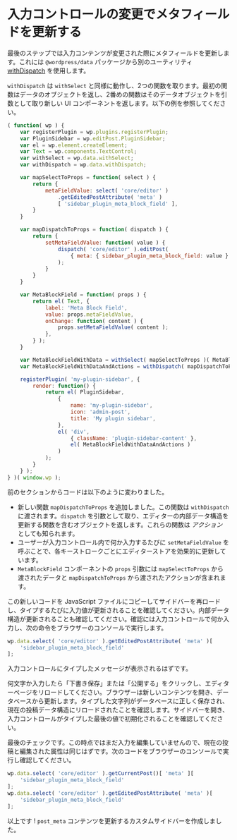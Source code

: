<!-- 
# Update the Meta Field When the Input's Content Changes
 -->
# 入力コントロールの変更でメタフィールドを更新する

<!-- 
The last step in the journey is to update the meta field when the input content changes. To do that, you'll use another utility from the `@wordpress/data` package, [withDispatch](/packages/data/README.md#withdispatch-mapdispatchtoprops-function-function).

`withDispatch` works similarly to `withSelect`. It takes two functions, the first returns an object with data, and the second takes that data object as input and returns a new UI component. Let's see how to use it:
 -->
最後のステップでは入力コンテンツが変更された際にメタフィールドを更新します。これには `@wordpress/data` パッケージから別のユーティリティ [withDispatch](https://developer.wordpress.org/block-editor/packages/packages-data/#withdispatch-mapdispatchtoprops-function-function) を使用します。

`withDispatch` は `withSelect` と同様に動作し、2つの関数を取ります。最初の関数はデータのオブジェクトを返し、2番めの関数はそのデータオブジェクトを引数として取り新しい UI コンポーネントを返します。以下の例を参照してください。

```js
( function( wp ) {
	var registerPlugin = wp.plugins.registerPlugin;
	var PluginSidebar = wp.editPost.PluginSidebar;
	var el = wp.element.createElement;
	var Text = wp.components.TextControl;
	var withSelect = wp.data.withSelect;
	var withDispatch = wp.data.withDispatch;

	var mapSelectToProps = function( select ) {
		return {
			metaFieldValue: select( 'core/editor' )
				.getEditedPostAttribute( 'meta' )
				[ 'sidebar_plugin_meta_block_field' ],
		}
	}

	var mapDispatchToProps = function( dispatch ) {
		return {
			setMetaFieldValue: function( value ) {
				dispatch( 'core/editor' ).editPost(
					{ meta: { sidebar_plugin_meta_block_field: value } }
				);
			}
		}
	}

	var MetaBlockField = function( props ) {
		return el( Text, {
			label: 'Meta Block Field',
			value: props.metaFieldValue,
			onChange: function( content ) {
				props.setMetaFieldValue( content );
			},
		} );
	}

	var MetaBlockFieldWithData = withSelect( mapSelectToProps )( MetaBlockField );
	var MetaBlockFieldWithDataAndActions = withDispatch( mapDispatchToProps )( MetaBlockFieldWithData );

	registerPlugin( 'my-plugin-sidebar', {
		render: function() {
			return el( PluginSidebar,
				{
					name: 'my-plugin-sidebar',
					icon: 'admin-post',
					title: 'My plugin sidebar',
				},
				el( 'div',
					{ className: 'plugin-sidebar-content' },
					el( MetaBlockFieldWithDataAndActions )
				)
			);
		}
	} );
} )( window.wp );
```
<!-- 
Here's how it changed from the previous section:

* Added a new `mapDispatchToProps` function that will be passed to `withDispatch`. It takes `dispatch` as input and returns an object containing functions to update the internal data structures of the editor. These functions are also known as _actions_.
* By calling `setMetaFieldValue` every time the user types something within the input control, we're effectively updating the editor store on each key stroke.
* The `props` argument to the `MetaBlockField` component contains now the data passed by `mapSelectToProps` and the actions passed by `mapDispatchToProps`.

Copy this new code to the JavaScript file, load the sidebar and see how the input value gets updated as you type. You may want to check that the internal data structures are updated as well. Type something in the input control, and execute the following instruction in your browser's console:
 -->
前のセクションからコードは以下のように変わりました。

* 新しい関数 `mapDispatchToProps` を追加しました。この関数は `withDispatch` に渡されます。`dispatch` を引数として取り、エディターの内部データ構造を更新する関数を含むオブジェクトを返します。これらの関数は _アクション_ としても知られます。
* ユーザーが入力コントロール内で何か入力するたびに `setMetaFieldValue` を呼ぶことで、各キーストロークごとにエディターストアを効果的に更新しています。
* `MetaBlockField` コンポーネントの `props` 引数には `mapSelectToProps` から渡されたデータと `mapDispatchToProps` から渡されたアクションが含まれます。

この新しいコードを JavaScript ファイルにコピーしてサイドバーを再ロードし、タイプするたびに入力値が更新されることを確認してください。内部データ構造が更新されることも確認してください。確認には入力コントロールで何か入力し、次の命令をブラウザーのコンソールで実行します。

```js
wp.data.select( 'core/editor' ).getEditedPostAttribute( 'meta' )[
	'sidebar_plugin_meta_block_field'
];
```

<!-- 
The message displayed should be what you typed in the input.

Now, after doing some changes, hit the "Save draft" button or publish the post. Then, reload the editor page. The browser has now new content, fresh from the database. You want to confirm that what you typed was stored properly in the database, and has been reloaded in the current post data structure. Open the sidebar and make sure the input control is initialized with the last value you typed.

One last check. At this point, because you haven't edited the input yet, the current post and the edited attributes should be the same. Confirm that by executing this code in your browser's console:
 -->
入力コントロールにタイプしたメッセージが表示されるはずです。

何文字か入力したら「下書き保存」または「公開する」をクリックし、エディターページをリロードしてください。ブラウザーは新しいコンテンツを開き、データベースから更新します。タイプした文字列がデータベースに正しく保存され、現在の投稿データ構造にリロードされたことを確認します。サイドバーを開き、入力コントロールがタイプした最後の値で初期化されることを確認してください。

最後のチェックです。この時点ではまだ入力を編集していませんので、現在の投稿と編集された属性は同じはずです。次のコードをブラウザーのコンソールで実行し確認してください。

```js
wp.data.select( 'core/editor' ).getCurrentPost()[ 'meta' ][
	'sidebar_plugin_meta_block_field'
];
wp.data.select( 'core/editor' ).getEditedPostAttribute( 'meta' )[
	'sidebar_plugin_meta_block_field'
];
```
<!-- 
This is it! You now have a custom sidebar that updates `post_meta` contents.
 -->
以上です !  `post_meta` コンテンツを更新するカスタムサイドバーを作成しました。
